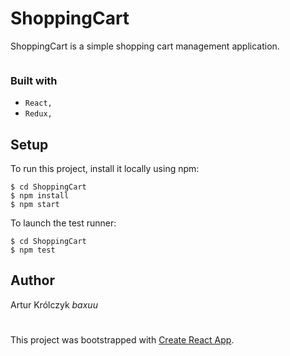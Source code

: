 # ShoppingCart

ShoppingCart is a simple shopping cart management application.

![]()

### Built with

- `React,`
- `Redux,`


## Setup

To run this project, install it locally using npm:

```
$ cd ShoppingCart
$ npm install
$ npm start
```

To launch the test runner:

```
$ cd ShoppingCart
$ npm test
```

## Author

Artur Królczyk _baxuu_

#

This project was bootstrapped with [Create React App](https://github.com/facebook/create-react-app).
